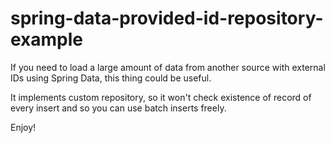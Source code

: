 # spring-data-provided-id-repository-example
If you need to load a large amount of data from another source with external IDs using Spring Data, this thing could be useful.

It implements custom repository, so it won't check existence of record of every insert and so you can use batch inserts freely.

Enjoy!
